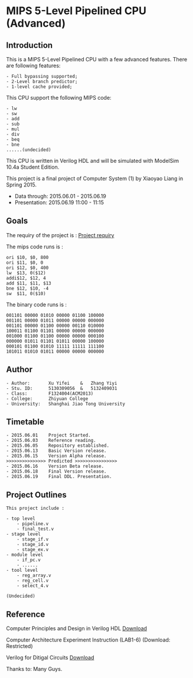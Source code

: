 
# MIPS 5-Level Pipelined CPU (Advanced)

## Introduction

This is a MIPS 5-Level Pipelined CPU with a few advanced features.
There are following features:

	- Full bypassing supported;
	- 2-Level branch predictor;
	- 1-level cache provided;

This CPU support the following MIPS code:

	- lw
	- sw
	- add
	- sub
	- mul
	- div
	- beq
	- bne
	......(undecided)

This CPU is written in Verilog HDL and will be simulated with ModelSim 10.4a Student Edition.

This project is a final project of Computer System (1) by Xiaoyao Liang in Spring 2015.

- Data through: 2015.06.01 - 2015.06.19
- Presentation: 2015.06.19 11:00 - 11:15

## Goals

The requiry of the project is : [Project requiry](http://www.cs.sjtu.edu.cn/~liang-xy/ms108/project.pdf)

The mips code runs is :

	ori $10, $0, 800
	ori	$11, $0, 0
	ori	$12, $0, 400
	lw 	$13, 0($12)
	addi$12, $12, 4
	add $11, $11, $13
	bne	$12, $10, -4
	sw 	$11, 0($10)

The binary code runs is :

	001101 00000 01010 00000 01100 100000
	001101 00000 01011 00000 00000 000000
	001101 00000 01100 00000 00110 010000
	100011 01100 01101 00000 00000 000000
	001000 01100 01100 00000 00000 000100
	000000 01011 01101 01011 00000 100000
	000101 01100 01010 11111 11111 111100 
	101011 01010 01011 00000 00000 000000

## Author

	- Author: 		Xu Yifei	&	Zhang Yiyi
	- Stu. ID:		5130309056	&	5132409031
	- Class: 		F1324004(ACM2013)
	- College:		Zhiyuan College
	- University:	Shanghai Jiao Tong University

## Timetable

	- 2015.06.01 	Project Started.
	- 2015.06.03 	Reference reading.
	- 2015.06.05 	Repository established.
	- 2015.06.13 	Basic Version release.
	- 2015.06.15 	Version Alpha release.
	>>>>>>>>>>>>>>> Predicted >>>>>>>>>>>>>>>>
	- 2015.06.16	Version Beta release.
	- 2015.06.18	Final Version release.
	- 2015.06.19 	Final DDL. Presentation.

## Project Outlines

	This project include :

	- top level
		- pipeline.v
		- final_test.v
	- stage level
		- stage_if.v
		- stage_id.v
		- stage_ex.v
	- module level
		- if_pc.v
		- ......
	- tool level
		- reg_array.v
		- reg_cell.v
		- select_4.v

	(Undecided)

## Reference

Computer Principles and Design in Verilog HDL  [Download](http://vdisk.weibo.com/s/z4a2gWe6ECIsn)

Computer Architecture Experiment Instruction (LAB1-6)  (Download: Restricted)

Verilog for Ditigal Circuits  [Download](http://www.cs.sjtu.edu.cn/~liang-xy/ms108/Verilog%20for%20Ditigal%20Circuits.pdf)

Thanks to: Many Guys.

